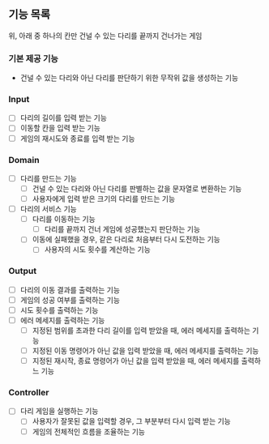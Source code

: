 ## 기능 목록
위, 아래 중 하나의 칸만 건널 수 있는 다리를 끝까지 건너가는 게임

### 기본 제공 기능
+ 건널 수 있는 다리와 아닌 다리를 판단하기 위한 무작위 값을 생성하는 기능 

### Input
- [ ] 다리의 길이를 입력 받는 기능
- [ ] 이동할 칸을 입력 받는 기능
- [ ] 게임의 재시도와 종료를 입력 받는 기능

### Domain
- [ ] 다리를 만드는 기능
  - [ ] 건널 수 있는 다리와 아닌 다리를 판별하는 값을 문자열로 변환하는 기능
  - [ ] 사용자에게 입력 받은 크기의 다리를 만드는 기능
- [ ] 다리의 서비스 기능
  - [ ] 다리를 이동하는 기능
    - [ ] 다리를 끝까지 건너 게임에 성공했는지 판단하는 기능
  - [ ] 이동에 실패했을 경우, 같은 다리로 처음부터 다시 도전하는 기능
    - [ ] 사용자의 시도 횟수를 계산하는 기능

### Output
- [ ] 다리의 이동 결과를 출력하는 기능
- [ ] 게임의 성공 여부를 출력하는 기능
- [ ] 시도 횟수를 출력하는 기능
- [ ] 에러 메세지를 출력하는 기능
  - [ ] 지정된 범위를 초과한 다리 길이를 입력 받았을 때, 에러 메세지를 출력하는 기능
  - [ ] 지정된 이동 명령어가 아닌 값을 입력 받았을 때, 에러 메세지를 출력하는 기능
  - [ ] 지정된 재시작, 종료 명령어가 아닌 값을 입력 받았을 때, 에러 메세지를 출력하느 기능

### Controller
- [ ] 다리 게임을 실행하는 기능
  - [ ] 사용자가 잘못된 값을 입력할 경우, 그 부분부터 다시 입력 받는 기능
  - [ ] 게임의 전체적인 흐름을 조율하는 기능

